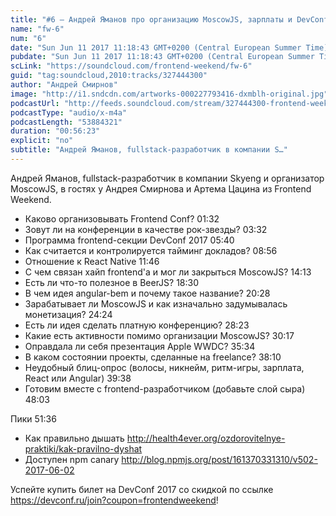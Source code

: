 ```yaml
---
title: "#6 – Андрей Яманов про организацию MoscowJS, зарплаты и DevConf"
name: "fw-6"
num: "6"
date: "Sun Jun 11 2017 11:18:43 GMT+0200 (Central European Summer Time)"
pubdate: "Sun Jun 11 2017 11:18:43 GMT+0200 (Central European Summer Time)"
scLink: "https://soundcloud.com/frontend-weekend/fw-6"
guid: "tag:soundcloud,2010:tracks/327444300"
author: "Андрей Смирнов"
image: "http://i1.sndcdn.com/artworks-000227793416-dxmblh-original.jpg"
podcastUrl: "http://feeds.soundcloud.com/stream/327444300-frontend-weekend-fw-6.m4a"
podcastType: "audio/x-m4a"
podcastLength: "53884321"
duration: "00:56:23"
explicit: "no"
subtitle: "Андрей Яманов, fullstack-разработчик в компании S…"
---
```

Андрей Яманов, fullstack-разработчик в компании Skyeng и организатор MoscowJS, в гостях у Андрея Смирнова и Артема Цацина из Frontend Weekend.

- Каково организовывать Frontend Conf? 01:32
- Зовут ли на конференции в качестве рок-звезды? 03:32
- Программа frontend-секции DevConf 2017 05:40
- Как считается и контролируется тайминг докладов? 08:56
- Отношение к React Native 11:46
- С чем связан хайп frontend'а и мог ли закрыться MoscowJS? 14:13
- Есть ли что-то полезное в BeerJS? 18:30
- В чем идея angular-bem и почему такое название? 20:28
- Зарабатывает ли MoscowJS и как изначально задумывалась монетизация? 24:24
- Есть ли идея сделать платную конференцию? 28:23
- Какие есть активности помимо организации MoscowJS? 30:17
- Оправдала ли себя презентация Apple WWDC? 35:34
- В каком состоянии проекты, сделанные на freelance? 38:10
- Неудобный блиц-опрос (волосы, никнейм, ритм-игры, зарплата, React или Angular) 39:38
- Готовим вместе с frontend-разработчиком (добавьте слой сыра) 48:03

Пики 51:36
- Как правильно дышать http://health4ever.org/ozdorovitelnye-praktiki/kak-pravilno-dyshat
- Доступен npm canary http://blog.npmjs.org/post/161370331310/v502-2017-06-02

Успейте купить билет на DevConf 2017 со скидкой по ссылке https://devconf.ru/join?coupon=frontendweekend!